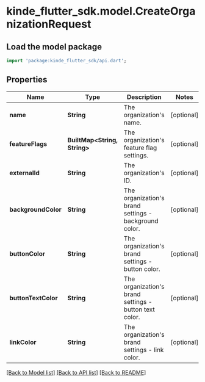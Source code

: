 # kinde_flutter_sdk.model.CreateOrganizationRequest

## Load the model package
```dart
import 'package:kinde_flutter_sdk/api.dart';
```

## Properties
Name | Type | Description | Notes
------------ | ------------- | ------------- | -------------
**name** | **String** | The organization's name. | [optional] 
**featureFlags** | **BuiltMap&lt;String, String&gt;** | The organization's feature flag settings. | [optional] 
**externalId** | **String** | The organization's ID. | [optional] 
**backgroundColor** | **String** | The organization's brand settings - background color. | [optional] 
**buttonColor** | **String** | The organization's brand settings - button color. | [optional] 
**buttonTextColor** | **String** | The organization's brand settings - button text color. | [optional] 
**linkColor** | **String** | The organization's brand settings - link color. | [optional] 

[[Back to Model list]](../README.md#documentation-for-models) [[Back to API list]](../README.md#documentation-for-api-endpoints) [[Back to README]](../README.md)



